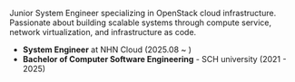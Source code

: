 Junior System Engineer specializing in OpenStack cloud infrastructure. Passionate about building scalable systems through compute service, network virtualization, and infrastructure as code. 

- **System Engineer** at NHN Cloud (2025.08 ~ )
- **Bachelor of Computer Software Engineering** - SCH university (2021 - 2025)
